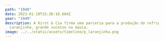 ```yaml
---
path: "1949"
date: 2023-01-10T15:36:18.684Z
year: "1949"
description: A Kirst & Cia firma uma parceria para a produção do refrigerante
  Laranjinha, grande sucesso na época.
image: ../../static/assets/timeline/p_laranjinha.png
---
```

